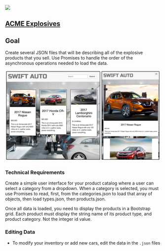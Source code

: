 ![](http://nashvillesoftwareschool.com/images/NSS-logo-horizontal-small.jpg)

## [ACME Explosives](https://github.com/nashville-software-school/front-end-milestones/blob/master/3-modern-javascript-developer/exercises/MJ_PROMISES_ACME_EXPLOSIVES.md)

## Goal
Create several JSON files that will be describing all of the explosive products that you sell. Use Promises to handle the order of the asynchronous operations needed to load the data.

![Car](https://github.com/nss-evening-cohort-05/spa-milestone-challenge-webbdm/blob/challenge/img/SwiftAuto.jpg)

### Technical Requirements
Create a simple user interface for your product catalog where a user can select a category from a dropdown. When a category is selected, you must use Promises to read, first, from the categories.json to load that array of objects, then load types.json, then products.json.

Once all data is loaded, you need to display the products in a Bootstrap grid. Each product must display the string name of its product type, and product category. Not the integer id value.
 

### Editing Data
- To modify your inventory or add new cars, edit the data in the `.json` files

